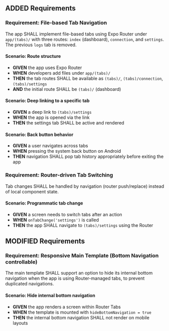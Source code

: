 ## ADDED Requirements

### Requirement: File-based Tab Navigation

The app SHALL implement file-based tabs using Expo Router under `app/(tabs)/` with three routes: `index` (dashboard), `connection`, and `settings`. The previous `logs` tab is removed.

#### Scenario: Route structure

- **GIVEN** the app uses Expo Router
- **WHEN** developers add files under `app/(tabs)/`
- **THEN** the tab routes SHALL be available as `(tabs)/`, `(tabs)/connection`, `(tabs)/settings`
- **AND** the initial route SHALL be `(tabs)/` (dashboard)

#### Scenario: Deep linking to a specific tab

- **GIVEN** a deep link to `(tabs)/settings`
- **WHEN** the app is opened via the link
- **THEN** the settings tab SHALL be active and rendered

#### Scenario: Back button behavior

- **GIVEN** a user navigates across tabs
- **WHEN** pressing the system back button on Android
- **THEN** navigation SHALL pop tab history appropriately before exiting the app

### Requirement: Router-driven Tab Switching

Tab changes SHALL be handled by navigation (router push/replace) instead of local component state.

#### Scenario: Programmatic tab change

- **GIVEN** a screen needs to switch tabs after an action
- **WHEN** `onTabChange('settings')` is called
- **THEN** the app SHALL navigate to `(tabs)/settings` using the Router

## MODIFIED Requirements

### Requirement: Responsive Main Template (Bottom Navigation controllable)

The main template SHALL support an option to hide its internal bottom navigation when the app is using Router-managed tabs, to prevent duplicated navigations.

#### Scenario: Hide internal bottom navigation

- **GIVEN** the app renders a screen within Router Tabs
- **WHEN** the template is mounted with `hideBottomNavigation = true`
- **THEN** the internal bottom navigation SHALL not render on mobile layouts
